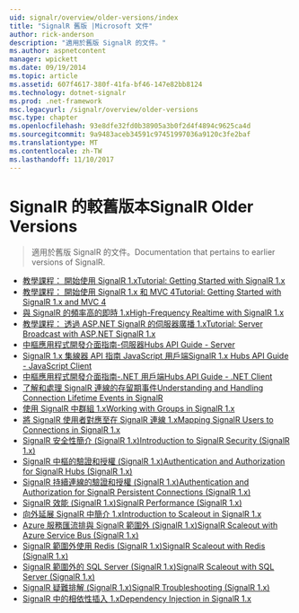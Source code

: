```yaml
---
uid: signalr/overview/older-versions/index
title: "SignalR 舊版 |Microsoft 文件"
author: rick-anderson
description: "適用於舊版 SignalR 的文件。"
ms.author: aspnetcontent
manager: wpickett
ms.date: 09/19/2014
ms.topic: article
ms.assetid: 607f4617-380f-41fa-bf46-147e82bb8124
ms.technology: dotnet-signalr
ms.prod: .net-framework
msc.legacyurl: /signalr/overview/older-versions
msc.type: chapter
ms.openlocfilehash: 93e8dfe32fd0b38905a3b0f2d4f4894c9625ca4d
ms.sourcegitcommit: 9a9483aceb34591c97451997036a9120c3fe2baf
ms.translationtype: MT
ms.contentlocale: zh-TW
ms.lasthandoff: 11/10/2017
---
```

<a name="signalr-older-versions"></a><span data-ttu-id="420e1-103">SignalR 的較舊版本</span><span class="sxs-lookup"><span data-stu-id="420e1-103">SignalR Older Versions</span></span>
====================
> <span data-ttu-id="420e1-104">適用於舊版 SignalR 的文件。</span><span class="sxs-lookup"><span data-stu-id="420e1-104">Documentation that pertains to earlier versions of SignalR.</span></span>


- [<span data-ttu-id="420e1-105">教學課程： 開始使用 SignalR 1.x</span><span class="sxs-lookup"><span data-stu-id="420e1-105">Tutorial: Getting Started with SignalR 1.x</span></span>](tutorial-getting-started-with-signalr.md)
- [<span data-ttu-id="420e1-106">教學課程： 開始使用 SignalR 1.x 和 MVC 4</span><span class="sxs-lookup"><span data-stu-id="420e1-106">Tutorial: Getting Started with SignalR 1.x and MVC 4</span></span>](tutorial-getting-started-with-signalr-and-mvc-4.md)
- [<span data-ttu-id="420e1-107">與 SignalR 的頻率高的即時 1.x</span><span class="sxs-lookup"><span data-stu-id="420e1-107">High-Frequency Realtime with SignalR 1.x</span></span>](tutorial-high-frequency-realtime-with-signalr.md)
- [<span data-ttu-id="420e1-108">教學課程： 透過 ASP.NET SignalR 的伺服器廣播 1.x</span><span class="sxs-lookup"><span data-stu-id="420e1-108">Tutorial: Server Broadcast with ASP.NET SignalR 1.x</span></span>](tutorial-server-broadcast-with-aspnet-signalr.md)
- [<span data-ttu-id="420e1-109">中樞應用程式開發介面指南-伺服器</span><span class="sxs-lookup"><span data-stu-id="420e1-109">Hubs API Guide - Server</span></span>](signalr-1x-hubs-api-guide-server.md)
- [<span data-ttu-id="420e1-110">SignalR 1.x 集線器 API 指南 JavaScript 用戶端</span><span class="sxs-lookup"><span data-stu-id="420e1-110">SignalR 1.x Hubs API Guide - JavaScript Client</span></span>](signalr-1x-hubs-api-guide-javascript-client.md)
- [<span data-ttu-id="420e1-111">中樞應用程式開發介面指南-.NET 用戶端</span><span class="sxs-lookup"><span data-stu-id="420e1-111">Hubs API Guide - .NET Client</span></span>](signalr-1x-hubs-api-guide-net-client.md)
- [<span data-ttu-id="420e1-112">了解和處理 SignalR 連線的存留期事件</span><span class="sxs-lookup"><span data-stu-id="420e1-112">Understanding and Handling Connection Lifetime Events in SignalR</span></span>](handling-connection-lifetime-events.md)
- [<span data-ttu-id="420e1-113">使用 SignalR 中群組 1.x</span><span class="sxs-lookup"><span data-stu-id="420e1-113">Working with Groups in SignalR 1.x</span></span>](working-with-groups.md)
- [<span data-ttu-id="420e1-114">將 SignalR 使用者對應至在 SignalR 連線 1.x</span><span class="sxs-lookup"><span data-stu-id="420e1-114">Mapping SignalR Users to Connections in SignalR 1.x</span></span>](mapping-users-to-connections.md)
- [<span data-ttu-id="420e1-115">SignalR 安全性簡介 (SignalR 1.x)</span><span class="sxs-lookup"><span data-stu-id="420e1-115">Introduction to SignalR Security (SignalR 1.x)</span></span>](introduction-to-security.md)
- [<span data-ttu-id="420e1-116">SignalR 中樞的驗證和授權 (SignalR 1.x)</span><span class="sxs-lookup"><span data-stu-id="420e1-116">Authentication and Authorization for SignalR Hubs (SignalR 1.x)</span></span>](hub-authorization.md)
- [<span data-ttu-id="420e1-117">SignalR 持續連線的驗證和授權 (SignalR 1.x)</span><span class="sxs-lookup"><span data-stu-id="420e1-117">Authentication and Authorization for SignalR Persistent Connections (SignalR 1.x)</span></span>](persistent-connection-authorization.md)
- [<span data-ttu-id="420e1-118">SignalR 效能 (SignalR 1.x)</span><span class="sxs-lookup"><span data-stu-id="420e1-118">SignalR Performance (SignalR 1.x)</span></span>](signalr-performance.md)
- [<span data-ttu-id="420e1-119">向外延展 SignalR 中簡介 1.x</span><span class="sxs-lookup"><span data-stu-id="420e1-119">Introduction to Scaleout in SignalR 1.x</span></span>](scaleout-in-signalr.md)
- [<span data-ttu-id="420e1-120">Azure 服務匯流排與 SignalR 範圍外 (SignalR 1.x)</span><span class="sxs-lookup"><span data-stu-id="420e1-120">SignalR Scaleout with Azure Service Bus (SignalR 1.x)</span></span>](scaleout-with-windows-azure-service-bus.md)
- [<span data-ttu-id="420e1-121">SignalR 範圍外使用 Redis (SignalR 1.x)</span><span class="sxs-lookup"><span data-stu-id="420e1-121">SignalR Scaleout with Redis (SignalR 1.x)</span></span>](scaleout-with-redis.md)
- [<span data-ttu-id="420e1-122">SignalR 範圍外的 SQL Server (SignalR 1.x)</span><span class="sxs-lookup"><span data-stu-id="420e1-122">SignalR Scaleout with SQL Server (SignalR 1.x)</span></span>](scaleout-with-sql-server.md)
- [<span data-ttu-id="420e1-123">SignalR 疑難排解 (SignalR 1.x)</span><span class="sxs-lookup"><span data-stu-id="420e1-123">SignalR Troubleshooting (SignalR 1.x)</span></span>](troubleshooting.md)
- [<span data-ttu-id="420e1-124">SignalR 中的相依性插入 1.x</span><span class="sxs-lookup"><span data-stu-id="420e1-124">Dependency Injection in SignalR 1.x</span></span>](dependency-injection.md)
